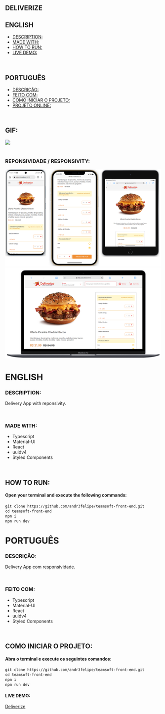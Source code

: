 ## DELIVERIZE

## ENGLISH
* [DESCRIPTION:](#DESCRIPTION)
* [MADE WITH:](#MADE-WITH)
* [HOW TO RUN:](#HOW-TO-RUN)
* [LIVE DEMO:](#LIVE-DEMO)
<br>

## PORTUGUÊS
* [DESCRIÇÃO:](#DESCRIÇÃO)
* [FEITO COM:](#FEITO-COM)
* [COMO INICIAR O PROJETO:](#COMO-INICIAR-O-PROJETO)
* [PROJETO ONLINE:](#LIVE-DEMO)
<br>

## GIF:
<img src="src/assets/gif/Deliverize.gif"/>
<br>
<br>

### REPONSIVIDADE / RESPONSIVITY:
<img src="src/assets/screens/Deliverize-screens.png"/>
<img src="src/assets/screens/deliverize-screens-1280px.png"/>
<br>

# ENGLISH

### DESCRIPTION:
<p>Delivery App with reponsivity.</p>
<br>

### MADE WITH:
<ul>
<li>Typescript</li>
<li>Material-UI</li>
<li>React</li>
<li>uuidv4</li>
<li>Styled Components</li>
</ul>
<br>


## HOW TO RUN:

#### Open your terminal and execute the following commands:
```
git clone https://github.com/andr3felipe/teamsoft-front-end.git
cd teamsoft-front-end
npm i
npm run dev
```

# PORTUGUÊS

### DESCRIÇÃO:
<p>Delivery App com responsividade.</p>
<br>

### FEITO COM:
<ul>
<li>Typescript</li>
<li>Material-UI</li>
<li>React</li>
<li>uuidv4</li>
<li>Styled Components</li>
</ul>
<br>

## COMO INICIAR O PROJETO:

#### Abra o terminal e execute os seguintes comandos:
```
git clone https://github.com/andr3felipe/teamsoft-front-end.git
cd teamsoft-front-end
npm i
npm run dev
```
#### LIVE DEMO:
<a href="https://candid-cheesecake-ae9a80.netlify.app" target="_blank" >Deliverize</a>


